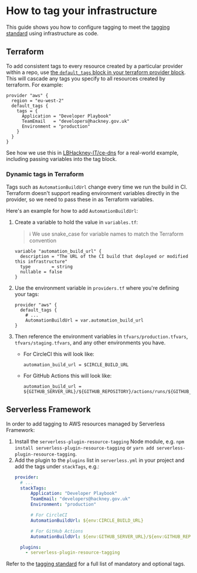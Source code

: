# How to tag your infrastructure

This guide shows you how to configure tagging to meet the  [tagging standard](../Reference/hosting-standards/tagging.md) using infrastructure as code.

## Terraform

To add consistent tags to every resource created by a particular provider within a repo, use [the `default_tags` block in your terraform provider block](https://www.hashicorp.com/blog/default-tags-in-the-terraform-aws-provider). This will cascade any tags you specify to all resources created by terraform. For example:

```hcl
provider "aws" {
  region = "eu-west-2"
  default_tags {
    tags = {
      Application = "Developer Playbook"
      TeamEmail   = "developers@hackney.gov.uk"
      Environment = "production"
    }
  }
}
```

See how we use this in [LBHackney-IT/ce-dns](https://github.com/LBHackney-IT/ce-dns/blob/main/providers.tf) for a real-world example, including passing variables into the tag block.

### Dynamic tags in Terraform

Tags such as `AutomationBuildUrl` change every time we run the build in CI. Terraform doesn't support reading environment variables directly in the provider, so we need to pass these in as Terraform variables.

Here's an example for how to add `AutomationBuildUrl`:

1. Create a variable to hold the value in `variables.tf`:
    > ℹ️ We use snake_case for variable names to match the Terraform convention
    ```hcl
    variable "automation_build_url" {
      description = "The URL of the CI build that deployed or modified this infrastructure"
      type        = string
      nullable = false
    }
    ```

2. Use the environment variable in `providers.tf` where you're defining your tags:
    ```hcl
    provider "aws" {
      default_tags {
        # ...
        AutomationBuildUrl = var.automation_build_url
    }
    ```

3. Then reference the environment variables in `tfvars/production.tfvars`, `tfvars/staging.tfvars`, and any other environments you have.
    - For CircleCI this will look like:
      ```hcl
      automation_build_url = $CIRCLE_BUILD_URL
      ```
    - For GitHub Actions this will look like:

      ```hcl
      automation_build_url = ${GITHUB_SERVER_URL}/${GITHUB_REPOSITORY}/actions/runs/${GITHUB_RUN_ID}
      ```

## Serverless Framework

In order to add tagging to AWS resources managed by Serverless Framework:

1. Install the `serverless-plugin-resource-tagging` Node module, e.g. `npm install serverless-plugin-resource-tagging` or `yarn add serverless-plugin-resource-tagging`.
2. Add the plugin to the `plugins` list in `serverless.yml` in your project and add the tags under `stackTags`, e.g.:
    ```yaml
    provider:
      # ...
      stackTags:
          Application: "Developer Playbook"
          TeamEmail: "developers@hackney.gov.uk"
          Environment: "production"

          # For CircleCI
          AutomationBuildUrl: ${env:CIRCLE_BUILD_URL}

          # For GitHub Actions
          AutomationBuildUrl: ${env:GITHUB_SERVER_URL}/${env:GITHUB_REPOSITORY}/actions/runs/${env:GITHUB_RUN_ID}

      plugins:
        - serverless-plugin-resource-tagging
    ```

Refer to the [tagging standard](../Reference/hosting-standards/tagging.md) for a full list of mandatory and optional tags.
